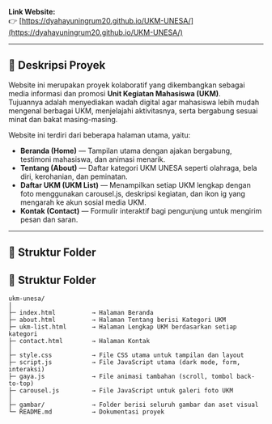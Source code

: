 **Link Website:**  
👉 [https://dyahayuningrum20.github.io/UKM-UNESA/](https://dyahayuningrum20.github.io/UKM-UNESA/)

---
## 📖 Deskripsi Proyek
Website ini merupakan proyek kolaboratif yang dikembangkan sebagai media informasi dan promosi **Unit Kegiatan Mahasiswa (UKM)**.  
Tujuannya adalah menyediakan wadah digital agar mahasiswa lebih mudah mengenal berbagai UKM, menjelajahi aktivitasnya, serta bergabung sesuai minat dan bakat masing-masing.

Website ini terdiri dari beberapa halaman utama, yaitu:
- **Beranda (Home)** — Tampilan utama dengan ajakan bergabung, testimoni mahasiswa, dan animasi menarik.  
- **Tentang (About)** — Daftar kategori UKM UNESA seperti olahraga, bela diri, kerohanian, dan peminatan.  
- **Daftar UKM (UKM List)** — Menampilkan setiap UKM lengkap dengan foto menggunakan carousel.js, deskripsi kegiatan, dan ikon ig yang mengarah ke akun sosial media UKM.  
- **Kontak (Contact)** — Formulir interaktif bagi pengunjung untuk mengirim pesan dan saran.

---

## 🧱 Struktur Folder
## 🧱 Struktur Folder
```
ukm-unesa/
│
├─ index.html          → Halaman Beranda
├─ about.html          → Halaman Tentang berisi Kategori UKM
├─ ukm-list.html       → Halaman Lengkap UKM berdasarkan setiap kategori
├─ contact.html        → Halaman Kontak
│
├─ style.css           → File CSS utama untuk tampilan dan layout
├─ script.js           → File JavaScript utama (dark mode, form, interaksi)
├─ gaya.js             → File animasi tambahan (scroll, tombol back-to-top)
├─ carousel.js         → File JavaScript untuk galeri foto UKM
│
├─ gambar/             → Folder berisi seluruh gambar dan aset visual
└─ README.md           → Dokumentasi proyek
```
